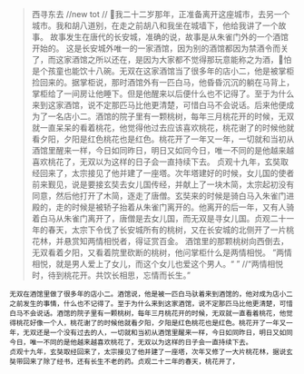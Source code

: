 > 西寻东去
//new tot 
//
    我二十二岁那年，正准备离开这座城市，去另一个城市。我和胡八道别，在走之前胡八和我坐在城墙下，他给我讲了一个故事。
    故事发生在唐代的长安城，准确的说，故事是从朱雀门外的一个酒馆开始的。
    这是长安城外唯一的一家酒馆，因为别的酒馆都因为禁酒令而关了，而这家酒馆之所以还在，是因为大家都不觉得那玩意能称之为酒，怕是个孩童也能饮十八碗。无双在这家酒馆当了很多年的店小二，他是被掌柜捡回来的。据掌柜说，那时酒馆外有一匹白马，他昏昏沉沉的躺在马背上，掌柜给了一间房让他睡下。但是他醒来以后便什么也不记得了。至于为什么来到这家酒馆，说不定那匹马比他更清楚，可惜白马不会说话。后来他便成为了一名店小二。酒馆的院子里有一颗桃树，每年三月桃花开的时候，无双就一直呆呆的看着桃花，他觉得他过去应该喜欢桃花，桃花谢了的时候他就看夕阳，夕阳是红色桃花也是红色。桃花开了一年又一年，一切就和当初从酒馆里醒来一样，今日如同昨日，明日又如同今日，唯一不同的是他越来越喜欢桃花了，无双以为这样的日子会一直持续下去。
    贞观十九年，玄奘取经回来了，太宗接见了他并建了一座塔。次年塔建好的时候，女儿国的使者前来觐见，说是要接玄奘去女儿国传经，并献上了一块木简，太宗起初没有同意，然后他打开了木简，逐走了唐僧。玄奘来的时候是骑白马入朱雀门进殿的，走的时候是被轿子抬着从朱雀门离开的。他离开的后一年，又有人骑着白马从朱雀门离开了，唐僧是去女儿国，而无双是寻女儿国。贞观二十一年的春天，太宗下令伐了长安城所有的桃树，又在长安城的北侧开了一片桃花林，并悬赏知两情相悦者，得证赏百金。
    酒馆里的那颗桃树向西倒去，无双看着夕阳，又看着院里砍断的桃树，他问掌柜什么是两情相悦。
    ”两情相悦，就是男人爱上了女儿，而这个女儿也爱这个男人。“
    ”
    //“两情相悦时，待到桃花开。共饮长相思，忘情而长生。”


    无双在酒馆里做了很多年的店小二。酒馆说，他是被一匹白马驮着来到酒馆的，他对成为店小二之前发生的事情，什么也不记得了。至于为什么来到这家酒馆，说不定那匹马比他更清楚，可惜白马不会说话。酒馆的院子里有一颗桃树，每年三月桃花开的时候，无双就一直看着桃花，他觉得桃花好像一个人，桃花谢了的时候他就看夕阳，夕阳是红色桃花也是红色。桃花开了一年又一年，无双还是一个没有过去的人，一切就和当初从酒馆里醒来一样，今日如同昨日，明日又如同今日，唯一不同的是他越来越喜欢桃花了，无双以为这样的日子会一直持续下去。
    贞观十九年，玄奘取经回来了，太宗接见了他并建了一座塔，次年又修了一大片桃花林，据说玄奘带回来了除了经书，还有长生不老的药。贞观二十二年的春天，桃花开了，
